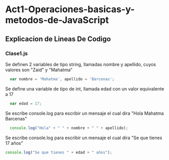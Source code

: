 # Act1-Operaciones-basicas-y-metodos-de-JavaScript

## Explicacion de Lineas De Codigo

### Clase1.js

  Se definen 2 variables de tipo string, llamadas nombre y apellido, cuyos valores son "Zaid" y "Mahatma"
```javascript
  var nombre = 'Mahatma', apellido = 'Barcenas';
  ```
  Se define una variable de tipo de int, llamada edad con un valor equivalente a 17
```javascript
  var edad = 17;
  ```
  Se escribe console.log para escribir un mensaje el cual dira "Hola Mahatma Barcenas"
```javascript
  console.log("Hola" + " " + nombre + " " + apellido);
  ```
  Se escribe console.log para escribir un mensaje el cual dira "Se que tienes 17 años"
   ```javascript
  console.log("Se que tienes " + edad + " años");
  ```
